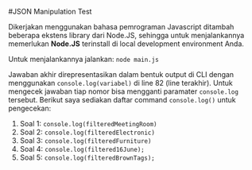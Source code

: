 #JSON Manipulation Test

Dikerjakan menggunakan bahasa pemrograman Javascript ditambah beberapa ekstens library dari Node.JS, sehingga untuk menjalankannya memerlukan **Node.JS** terinstall di local development environment Anda.

Untuk menjalankannya jalankan: `node main.js`

Jawaban akhir direpresentasikan dalam bentuk output di CLI dengan menggunakan `console.log(variabel)` di line 82 (line terakhir). Untuk mengecek jawaban tiap nomor bisa mengganti paramater `console.log` tersebut.
Berikut saya sediakan daftar command `console.log()` untuk pengecekan:
 1. Soal 1: `console.log(filteredMeetingRoom)`
 2. Soal 2: `console.log(filteredElectronic)`
 3. Soal 3: `console.log(filteredFurniture)`
 4. Soal 4: `console.log(filtered16June);`
 5. Soal 5: `console.log(filteredBrownTags);`




